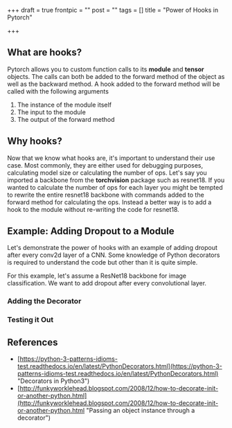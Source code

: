 +++
draft = true
frontpic = ""
post = ""
tags = []
title = "Power of Hooks in Pytorch"

+++
## What are hooks?

Pytorch allows you to custom function calls to its **module** and **tensor** objects. The calls can both be added to the forward method of the object as well as the backward method. A hook added to the forward method will be called with the following arguments

1. The instance of the module itself
2. The input to the module
3. The output of the forward method

## Why hooks?

Now that we know what hooks are, it's important to understand their use case. Most commonly, they are either used for debugging purposes, calculating model size or calculating the number of ops. Let's say you imported a backbone from the **torchvision** package such as resnet18. If you wanted to calculate the number of ops for each layer you might be tempted to rewrite the entire resnet18 backbone with commands added to the forward method for calculating the ops. Instead a better way is to add a hook to the module without re-writing the code for resnet18.

## Example: Adding Dropout to a Module

Let's demonstrate the power of hooks with an example of adding dropout after every conv2d layer of a CNN. Some knowledge of Python decorators is required to understand the code but other than it is quite simple. 

For this example, let's assume a ResNet18 backbone for image classification. We want to add dropout after every convolutional layer. 

### Adding the Decorator

### Testing it Out

## References

* [https://python-3-patterns-idioms-test.readthedocs.io/en/latest/PythonDecorators.html](https://python-3-patterns-idioms-test.readthedocs.io/en/latest/PythonDecorators.html) "Decorators in Python3")
* [http://funkyworklehead.blogspot.com/2008/12/how-to-decorate-init-or-another-python.html](http://funkyworklehead.blogspot.com/2008/12/how-to-decorate-init-or-another-python.html "Passing an object instance through a decorator")